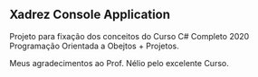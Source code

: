 ## Xadrez Console Application

Projeto para fixação dos conceitos do Curso C# Completo 2020 Programação Orientada a Obejtos + Projetos.

Meus agradecimentos ao Prof. Nélio pelo excelente Curso.